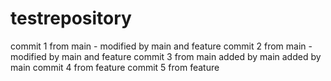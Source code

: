 # testrepository

commit 1 from main - modified by main and feature
commit 2 from main - modified by main and feature
commit 3 from main
added by main
added by main
commit 4 from feature
commit 5 from feature

